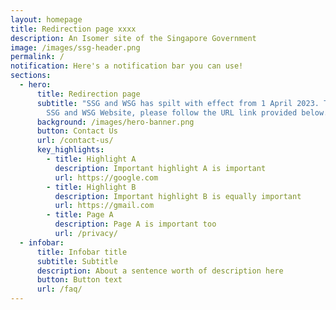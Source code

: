 ```yaml
---
layout: homepage
title: Redirection page xxxx
description: An Isomer site of the Singapore Government
image: /images/ssg-header.png
permalink: /
notification: Here's a notification bar you can use!
sections:
  - hero:
      title: Redirection page
      subtitle: "SSG and WSG has spilt with effect from 1 April 2023. To access to the
        SSG and WSG Website, please follow the URL link provided below. "
      background: /images/hero-banner.png
      button: Contact Us
      url: /contact-us/
      key_highlights:
        - title: Highlight A
          description: Important highlight A is important
          url: https://google.com
        - title: Highlight B
          description: Important highlight B is equally important
          url: https://gmail.com
        - title: Page A
          description: Page A is important too
          url: /privacy/
  - infobar:
      title: Infobar title
      subtitle: Subtitle
      description: About a sentence worth of description here
      button: Button text
      url: /faq/
---
```



